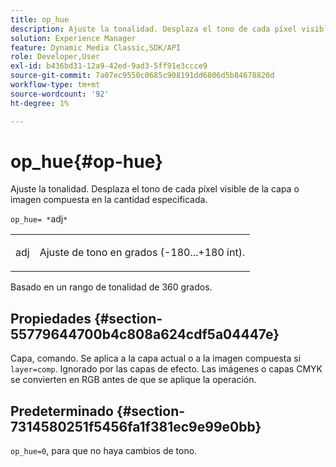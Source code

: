 ```yaml
---
title: op_hue
description: Ajuste la tonalidad. Desplaza el tono de cada píxel visible de la capa o imagen compuesta en la cantidad especificada.
solution: Experience Manager
feature: Dynamic Media Classic,SDK/API
role: Developer,User
exl-id: b436bd31-12a9-42ed-9ad3-5ff91e3ccce9
source-git-commit: 7a07ec9550c0685c908191dd6806d5b84678820d
workflow-type: tm+mt
source-wordcount: '92'
ht-degree: 1%

---
```


# op_hue{#op-hue}

Ajuste la tonalidad. Desplaza el tono de cada píxel visible de la capa o imagen compuesta en la cantidad especificada.

`op_hue= *`adj`*`

<table id="simpletable_7DC7ABA384664BDDAA65B8DEEF7859A8"> 
 <tr class="strow"> 
  <td class="stentry"> <p><span class="varname"> adj</span> </p> </td> 
  <td class="stentry"> <p>Ajuste de tono en grados (-180...+180 int). </p></td> 
 </tr> 
</table>

Basado en un rango de tonalidad de 360 grados.

## Propiedades {#section-55779644700b4c808a624cdf5a04447e}

Capa, comando. Se aplica a la capa actual o a la imagen compuesta si `layer=comp`. Ignorado por las capas de efecto. Las imágenes o capas CMYK se convierten en RGB antes de que se aplique la operación.

## Predeterminado {#section-7314580251f5456fa1f381ec9e99e0bb}

`op_hue=0`, para que no haya cambios de tono.
